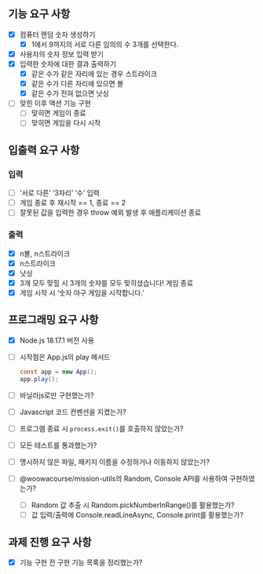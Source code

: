 ## 기능 요구 사항

- [x]  컴퓨터 랜덤 숫자 생성하기
    - [x]  1에서 9까지의 서로 다른 임의의 수 3개를 선택한다.
- [x]  사용자의 숫자 정보 입력 받기
- [x]  입력한 숫자에 대한 결과 출력하기
    - [x]  같은 수가 같은 자리에 있는 경우 스트라이크
    - [x]  같은 수가 다른 자리에 있으면 볼
    - [x]  같은 수가 전혀 없으면 낫싱
- [ ]  맞힌 이후 액션 기능 구현
    - [ ]  맞히면 게임이 종료
    - [ ]  맞히면 게임을 다시 시작

## 입출력 요구 사항

### 입력

- [ ]  ‘서로 다른’ ‘3자리’ ‘수’ 입력
- [ ]  게임 종료 후 재시작 == 1, 종료 == 2
- [ ]  잘못된 값을 입력한 경우 throw 예외 발생 후 애플리케이션 종료

### 출력

- [x]  n볼, n스트라이크
- [x]  n스트라이크
- [x]  낫싱
- [x]  3개 모두 맞힐 시 3개의 숫자를 모두 맞히셨습니다! 게임 종료
- [x]  게임 시작 시 ‘숫자 야구 게임을 시작합니다.’

## 프로그래밍 요구 사항

- [x]  Node.js 18.17.1 버전 사용
- [ ]  시작점은 App.js의 play 메서드
    
    ```java
    const app = new App();
    app.play();
    ```
    
- [ ]  바닐라js로만 구현했는가?
- [ ]  Javascript 코드 컨벤션을 지켰는가?
- [ ]  프로그램 종료 시 `process.exit()`를 호출하지 않았는가?
- [ ]  모든 테스트를 통과했는가?
- [ ]  명시하지 않은 파일, 패키지 이름을 수정하거나 이동하지 않았는가?
- [ ]  @woowacourse/mission-utils의 Random, Console API를 사용하여 구현하였는가?
    - [ ]  Random 값 추출 시 Random.pickNumberInRange()를 활용했는가?
    - [ ]  값 입력/출력에 Console.readLineAsync, Console.print를 활용했는가?

## 과제 진행 요구 사항

- [x]  기능 구현 전 구현 기능 목록을 정리했는가?